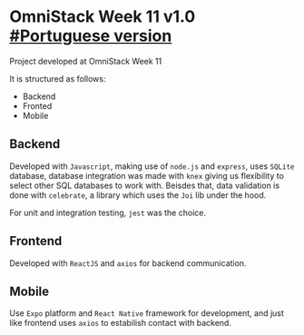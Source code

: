 # OmniStack Week 11 v1.0 [#Portuguese version](./README.md)

Project developed at OmniStack Week 11

It is structured as follows:

- Backend
- Fronted
- Mobile

## Backend

Developed with `Javascript`, making use of `node.js` and `express`, uses `SQLite` database, database integration was made with `knex` giving us flexibility to select other SQL databases to work with. Beisdes that, data validation is done with `celebrate`, a library which uses the `Joi` lib under the hood.

For unit and integration testing, `jest` was the choice.

## Frontend

Developed with `ReactJS` and `axios` for backend communication.

## Mobile

Use `Expo` platform and `React Native` framework for development, and just like frontend uses `axios` to estabilish contact with backend.
